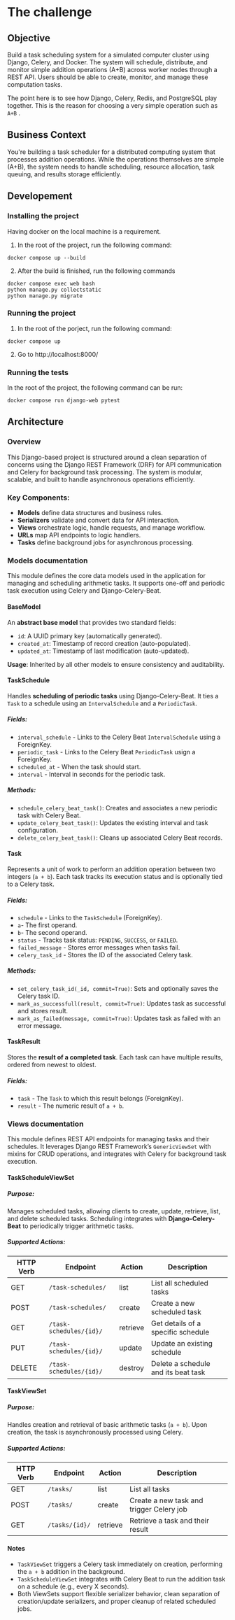 # The challenge

## Objective

Build a task scheduling system for a simulated computer cluster using Django, Celery, and Docker. The system will schedule, distribute, and monitor simple addition operations (A+B) across worker nodes through a REST API. Users should be able to create, monitor, and manage these computation tasks.

The point here is to see how Django, Celery, Redis, and PostgreSQL play together. This is the reason for choosing a very simple operation such as `A+B` .

## Business Context

You're building a task scheduler for a distributed computing system that processes addition operations. While the operations themselves are simple (A+B), the system needs to handle scheduling, resource allocation, task queuing, and results storage efficiently.

## Developement

### Installing the project

Having docker on the local machine is a requirement.

1. In the root of the project, run the following command:

```
docker compose up --build
```

2. After the build is finished, run the following commands

```
docker compose exec web bash
python manage.py collectstatic
python manage.py migrate
```

### Running the project

1. In the root of the porject, run the following command:

```
docker compose up
```

2. Go to http://localhost:8000/

### Running the tests

In the root of the project, the following command can be run:

```
docker compose run django-web pytest
```

## Architecture

### Overview

This Django-based project is structured around a clean separation of concerns using the Django REST Framework (DRF) for API communication and Celery for background task processing. The system is modular, scalable, and built to handle asynchronous operations efficiently.

### Key Components:

- **Models** define data structures and business rules.
- **Serializers** validate and convert data for API interaction.
- **Views** orchestrate logic, handle requests, and manage workflow.
- **URLs** map API endpoints to logic handlers.
- **Tasks** define background jobs for asynchronous processing.

### Models documentation

This module defines the core data models used in the application for managing and scheduling arithmetic tasks. It supports one-off and periodic task execution using Celery and Django-Celery-Beat.

#### BaseModel

An **abstract base model** that provides two standard fields:

- `id`: A UUID primary key (automatically generated).
- `created_at`: Timestamp of record creation (auto-populated).
- `updated_at`: Timestamp of last modification (auto-updated).

**Usage**: Inherited by all other models to ensure consistency and auditability.

#### TaskSchedule

Handles **scheduling of periodic tasks** using Django-Celery-Beat. It ties a `Task` to a schedule using an `IntervalSchedule` and a `PeriodicTask`.

##### Fields:

- `interval_schedule` - Links to the Celery Beat `IntervalSchedule` using a ForeignKey.
- `periodic_task` - Links to the Celery Beat `PeriodicTask` usign a ForeignKey.
- `scheduled_at` - When the task should start.
- `interval` - Interval in seconds for the periodic task.

##### Methods:

- `schedule_celery_beat_task()`: Creates and associates a new periodic task with Celery Beat.
- `update_celery_beat_task()`: Updates the existing interval and task configuration.
- `delete_celery_beat_task()`: Cleans up associated Celery Beat records.

#### Task

Represents a unit of work to perform an addition operation between two integers (`a + b`). Each task tracks its execution status and is optionally tied to a Celery task.

##### Fields:

- `schedule` - Links to the `TaskSchedule` (ForeignKey).
- `a`- The first operand.
- `b`- The second operand.
- `status` - Tracks task status: `PENDING`, `SUCCESS`, or `FAILED`.
- `failed_message` - Stores error messages when tasks fail.
- `celery_task_id` - Stores the ID of the associated Celery task.

##### Methods:

- `set_celery_task_id(_id, commit=True)`: Sets and optionally saves the Celery task ID.
- `mark_as_successfull(result, commit=True)`: Updates task as successful and stores result.
- `mark_as_failed(message, commit=True)`: Updates task as failed with an error message.

#### TaskResult

Stores the **result of a completed task**. Each task can have multiple results, ordered from newest to oldest.

##### Fields:

- `task` - The `Task` to which this result belongs (ForeignKey).
- `result` - The numeric result of `a + b`.

### Views documentation

This module defines REST API endpoints for managing tasks and their schedules. It leverages Django REST Framework’s `GenericViewSet` with mixins for CRUD operations, and integrates with Celery for background task execution.

#### TaskScheduleViewSet

##### Purpose:

Manages scheduled tasks, allowing clients to create, update, retrieve, list, and delete scheduled tasks. Scheduling integrates with **Django-Celery-Beat** to periodically trigger arithmetic tasks.

##### Supported Actions:

| HTTP Verb | Endpoint                | Action   | Description                         |
| --------- | ----------------------- | -------- | ----------------------------------- |
| GET       | `/task-schedules/`      | list     | List all scheduled tasks            |
| POST      | `/task-schedules/`      | create   | Create a new scheduled task         |
| GET       | `/task-schedules/{id}/` | retrieve | Get details of a specific schedule  |
| PUT       | `/task-schedules/{id}/` | update   | Update an existing schedule         |
| DELETE    | `/task-schedules/{id}/` | destroy  | Delete a schedule and its beat task |

#### TaskViewSet

##### Purpose:

Handles creation and retrieval of basic arithmetic tasks (`a + b`). Upon creation, the task is asynchronously processed using Celery.

##### Supported Actions:

| HTTP Verb | Endpoint       | Action   | Description                              |
| --------- | -------------- | -------- | ---------------------------------------- |
| GET       | `/tasks/`      | list     | List all tasks                           |
| POST      | `/tasks/`      | create   | Create a new task and trigger Celery job |
| GET       | `/tasks/{id}/` | retrieve | Retrieve a task and their result         |

#### Notes

- `TaskViewSet` triggers a Celery task immediately on creation, performing the `a + b` addition in the background.
- `TaskScheduleViewSet` integrates with Celery Beat to run the addition task on a schedule (e.g., every X seconds).
- Both ViewSets support flexible serializer behavior, clean separation of creation/update serializers, and proper cleanup of related scheduled jobs.
